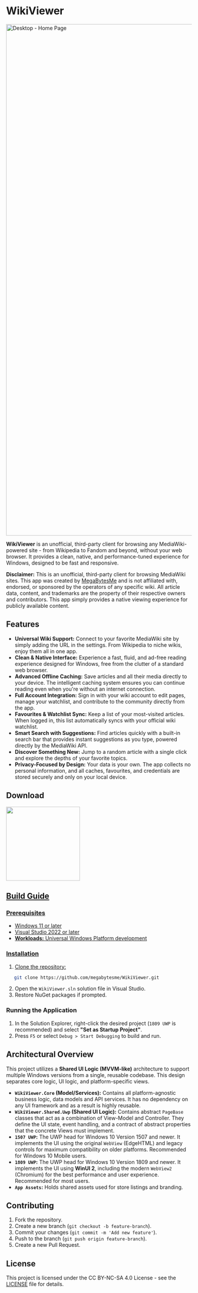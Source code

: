 # WikiViewer

<img width="2366" height="1383" alt="Desktop - Home Page" src="https://github.com/user-attachments/assets/6f8ea6f7-e705-4044-a132-2cbfa1eb2495" />

**WikiViewer** is an unofficial, third-party client for browsing any MediaWiki-powered site - from Wikipedia to Fandom and beyond, without your web browser. It provides a clean, native, and performance-tuned experience for Windows, designed to be fast and responsive.

**Disclaimer:** This is an unofficial, third-party client for browsing MediaWiki sites. This app was created by [MegaBytesMe](https://github.com/megabytesme) and is not affiliated with, endorsed, or sponsored by the operators of any specific wiki. All article data, content, and trademarks are the property of their respective owners and contributors. This app simply provides a native viewing experience for publicly available content.

## Features

* **Universal Wiki Support:** Connect to your favorite MediaWiki site by simply adding the URL in the settings. From Wikipedia to niche wikis, enjoy them all in one app.
* **Clean \& Native Interface:** Experience a fast, fluid, and ad-free reading experience designed for Windows, free from the clutter of a standard web browser.
* **Advanced Offline Caching:** Save articles and all their media directly to your device. The intelligent caching system ensures you can continue reading even when you're without an internet connection.
* **Full Account Integration:** Sign in with your wiki account to edit pages, manage your watchlist, and contribute to the community directly from the app.
* **Favourites \& Watchlist Sync:** Keep a list of your most-visited articles. When logged in, this list automatically syncs with your official wiki watchlist.
* **Smart Search with Suggestions:** Find articles quickly with a built-in search bar that provides instant suggestions as you type, powered directly by the MediaWiki API.
* **Discover Something New:** Jump to a random article with a single click and explore the depths of your favorite topics.
* **Privacy-Focused by Design:** Your data is your own. The app collects no personal information, and all caches, favourites, and credentials are stored securely and only on your local device.

## Download

<a href="https://apps.microsoft.com/detail/9NXGG8M4XF48"><img src="https://get.microsoft.com/images/en-us%20dark.svg" width="200"/>

## Build Guide

### Prerequisites

* Windows 11 or later
* Visual Studio 2022 or later
* **Workloads:** Universal Windows Platform development

### Installation

1. Clone the repository:

```sh
   git clone https://github.com/megabytesme/WikiViewer.git
   ```

2. Open the `WikiViewer.sln` solution file in Visual Studio.
3. Restore NuGet packages if prompted.

### Running the Application

1. In the Solution Explorer, right-click the desired project (`1809 UWP` is recommended) and select **"Set as Startup Project"**.
2. Press `F5` or select `Debug > Start Debugging` to build and run.

## Architectural Overview

This project utilizes a **Shared UI Logic (MVVM-like)** architecture to support multiple Windows versions from a single, reusable codebase. This design separates core logic, UI logic, and platform-specific views.

* **`WikiViewer.Core` (Model/Services):** Contains all platform-agnostic business logic, data models and API services. It has no dependency on any UI framework and as a result is highly reusable.
* **`WikiViewer.Shared.Uwp` (Shared UI Logic):** Contains abstract `PageBase` classes that act as a combination of View-Model and Controller. They define the UI state, event handling, and a contract of abstract properties that the concrete Views must implement.
* **`1507 UWP`:** The UWP head for Windows 10 Version 1507 and newer. It implements the UI using the original `WebView` (EdgeHTML) and legacy controls for maximum compatibility on older platforms. Recommended for Windows 10 Mobile users.
* **`1809 UWP`:** The UWP head for Windows 10 Version 1809 and newer. It implements the UI using **WinUI 2**, including the modern `WebView2` (Chromium) for the best performance and user experience. Recommended for most users.
* **`App Assets`:** Holds shared assets used for store listings and branding.

## Contributing

1. Fork the repository.
2. Create a new branch (`git checkout -b feature-branch`).
3. Commit your changes (`git commit -m 'Add new feature'`).
4. Push to the branch (`git push origin feature-branch`).
5. Create a new Pull Request.

## License

This project is licensed under the CC BY-NC-SA 4.0 License - see the [LICENSE](LICENSE.md) file for details.

